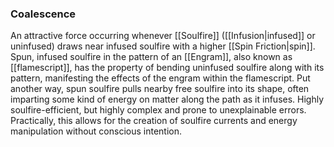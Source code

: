 ### Coalescence

An attractive force occurring whenever [[Soulfire]] ([[Infusion|infused]] or uninfused) draws near infused soulfire with a higher [[Spin Friction|spin]]. Spun, infused soulfire in the pattern of an [[Engram]], also known as [[flamescript]], has the property of bending uninfused soulfire along with its pattern, manifesting the effects of the engram within the flamescript. Put another way, spun soulfire pulls nearby free soulfire into its shape, often imparting some kind of energy on matter along the path as it infuses. Highly soulfire-efficient, but highly complex and prone to unexplainable errors. Practically, this allows for the creation of soulfire currents and energy manipulation without conscious intention.